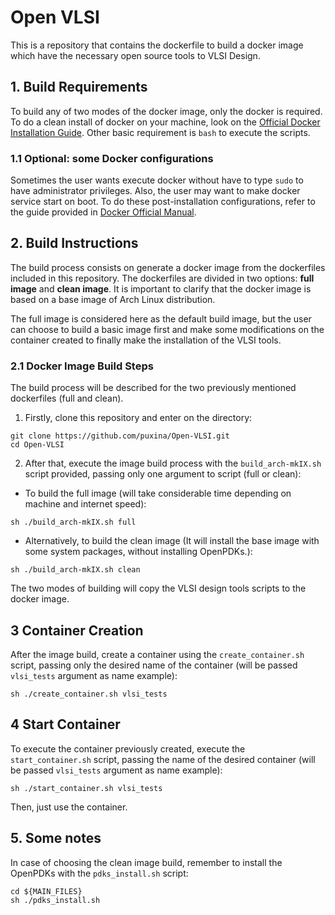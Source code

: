 # Open VLSI

This is a repository that contains the dockerfile to build a docker image which have the necessary open source tools to VLSI Design.

## 1. Build Requirements

To build any of two modes of the docker image, only the docker is required. To do a clean install of docker on your machine, look on the [Official Docker Installation Guide](https://docs.docker.com/engine/install/). Other basic requirement is `bash` to execute the scripts.

### 1.1 Optional: some Docker configurations

Sometimes the user wants execute docker without have to type `sudo` to have administrator privileges. Also, the user may want to make docker service start on boot. To do these post-installation configurations, refer to the guide provided in [Docker Official Manual](https://docs.docker.com/engine/install/linux-postinstall/).

## 2. Build Instructions

The build process consists on generate a docker image from the
dockerfiles included in this repository. The dockerfiles are divided
in two options: **full image** and **clean image**. 
It is important to clarify that the docker image is based on a base image of Arch
Linux distribution.

The full image is considered here as the default build image, but the
user can choose to build a basic image first and make some
modifications on the container created to finally make the
installation of the VLSI tools.

### 2.1 Docker Image Build Steps

The build process will be described for the two previously mentioned dockerfiles (full and clean).

1. Firstly, clone this repository and enter on the directory:

```
git clone https://github.com/puxina/Open-VLSI.git
cd Open-VLSI
```

2. After that, execute the image build process with the `build_arch-mkIX.sh` script provided, passing only one argument to script (full or clean):

- To build the full image (will take considerable time depending on machine and internet speed):

```
sh ./build_arch-mkIX.sh full
```

- Alternatively, to build the clean image (It will install the base image with some system packages, without installing OpenPDKs.):

```
sh ./build_arch-mkIX.sh clean
```

The two modes of building will copy the VLSI design tools scripts to the docker image.

## 3 Container Creation

After the image build, create a container using the `create_container.sh` script, passing only the desired name of the container (will be passed `vlsi_tests` argument as name example):

```
sh ./create_container.sh vlsi_tests 
```

## 4 Start Container

To execute the container previously created, execute the `start_container.sh` script, passing the name of the desired container (will be passed `vlsi_tests` argument as name example):

```
sh ./start_container.sh vlsi_tests 
```

Then, just use the container.

## 5. Some notes

In case of choosing the clean image build, remember to install the OpenPDKs with the `pdks_install.sh` script:

```
cd ${MAIN_FILES}
sh ./pdks_install.sh
```
